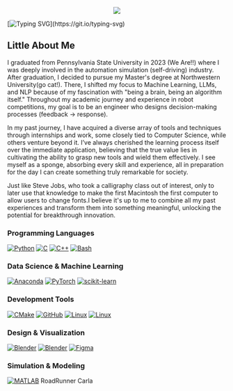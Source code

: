 <p align="center">
<img src="https://capsule-render.vercel.app/api?type=waving&color=timeGradient&height=300&&section=header&text=HI%20THERE!&fontSize=90&fontAlign=50&fontAlignY=30&desc=I%20am%20HowYeh%20Wan!&descAlign=50&descSize=30&descAlignY=60&animation=twinkling" />
</p>

[![Typing SVG](https://readme-typing-svg.demolab.com?font=Fira+Code&pause=1000&width=435&lines=%F0%9F%91%8B+Welcome+to+my+GitHub+profile!)](https://git.io/typing-svg)

## Little About Me
I graduated from Pennsylvania State University in 2023 (We Are!!) where I was deeply involved in the automation simulation (self-driving) industry. After graduation, I decided to pursue my Master's degree at Northwestern University(go cat!). There, I shifted my focus to Machine Learning, LLMs, and NLP because of my fascination with "being a brain, being an algorithm itself." Throughout my academic journey and experience in robot competitions, my goal is to be an engineer who designs decision-making processes (feedback -> response).


In my past journey, I have acquired a diverse array of tools and techniques through internships and work, some closely tied to Computer Science, while others venture beyond it. I’ve always cherished the learning process itself over the immediate application, believing that the true value lies in cultivating the ability to grasp new tools and wield them effectively. I see myself as a sponge, absorbing every skill and experience, all in preparation for the day I can create something truly remarkable for society.

Just like Steve Jobs, who took a calligraphy class out of interest, only to later use that knowledge to make the first Macintosh the first computer to allow users to change fonts.I believe it's up to me to combine all my past experiences and transform them into something meaningful, unlocking the potential for breakthrough innovation.

### Programming Languages

[![Python](https://skillicons.dev/icons?i=py)](https://skillicons.dev)
[![C](https://skillicons.dev/icons?i=c)](https://skillicons.dev)
[![C++](https://skillicons.dev/icons?i=cpp)](https://skillicons.dev)
[![Bash](https://skillicons.dev/icons?i=bash)](https://skillicons.dev)

### Data Science & Machine Learning

[![Anaconda](https://skillicons.dev/icons?i=anaconda)](https://skillicons.dev)
[![PyTorch](https://skillicons.dev/icons?i=pytorch)](https://skillicons.dev)
[![scikit-learn](https://skillicons.dev/icons?i=sklearn)](https://skillicons.dev)

### Development Tools

[![CMake](https://skillicons.dev/icons?i=cmake)](https://skillicons.dev)
[![GitHub](https://skillicons.dev/icons?i=github)](https://skillicons.dev)
[![Linux](https://skillicons.dev/icons?i=linux)](https://skillicons.dev)
[![Linux](https://skillicons.dev/icons?i=ubuntu)](https://skillicons.dev)

### Design & Visualization

[![Blender](https://skillicons.dev/icons?i=blender)](https://skillicons.dev)
[![Blender](https://skillicons.dev/icons?i=unreal)](https://skillicons.dev)
[![Figma](https://skillicons.dev/icons?i=figma)](https://skillicons.dev)

### Simulation & Modeling

[![MATLAB](https://skillicons.dev/icons?i=matlab)](https://skillicons.dev) 
  RoadRunner  Carla

<!--
**wanbill/wanbill** is a ✨ _special_ ✨ repository because its `README.md` (this file) appears on your GitHub profile.

Here are some ideas to get you started:

- 🔭 I’m currently working on ...
- 🌱 I’m currently learning ...
- 👯 I’m looking to collaborate on ...
- 🤔 I’m looking for help with ...
- 💬 Ask me about ...
- 📫 How to reach me: ...
- 😄 Pronouns: ...
- ⚡ Fun fact: ...
-->

